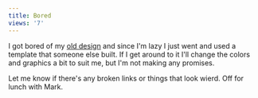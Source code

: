 ```yaml
---
title: Bored
views: '7'
---
```

<p>I got bored of my <a href="http://www.mennoboy.com/chris/archives/images/wint04design.html">old design</a> and since I'm lazy I just went and used a template that someone else built.  If I get around to it I'll change the colors and graphics a bit to suit me, but I'm not making any promises.</p>
<p>Let me know if there's any broken links or things that look wierd.  Off for lunch with Mark.</p>
